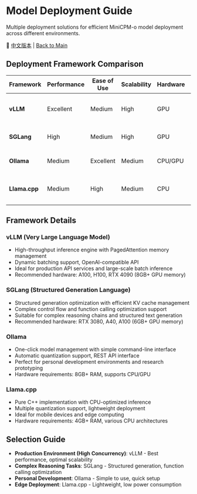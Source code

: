 # Model Deployment Guide

Multiple deployment solutions for efficient MiniCPM-o model deployment across different environments.

📖 [中文版本](./README_zh.md) | [Back to Main](../)

## Deployment Framework Comparison

| Framework | Performance | Ease of Use | Scalability | Hardware | Best For |
|-----------|-------------|-------------|-------------|----------|----------|
| **vLLM** | Excellent | Medium | High | GPU | Large-scale production services |
| **SGLang** | High | Medium | High | GPU | Structured generation tasks |
| **Ollama** | Medium | Excellent | Medium | CPU/GPU | Personal use, rapid prototyping |
| **Llama.cpp** | Medium | High | Medium | CPU | Edge devices, lightweight deployment |

## Framework Details

### vLLM (Very Large Language Model)
- High-throughput inference engine with PagedAttention memory management
- Dynamic batching support, OpenAI-compatible API
- Ideal for production API services and large-scale batch inference
- Recommended hardware: A100, H100, RTX 4090 (8GB+ GPU memory)

### SGLang (Structured Generation Language)
- Structured generation optimization with efficient KV cache management
- Complex control flow and function calling optimization support
- Suitable for complex reasoning chains and structured text generation
- Recommended hardware: RTX 3080, A40, A100 (6GB+ GPU memory)

### Ollama
- One-click model management with simple command-line interface
- Automatic quantization support, REST API interface
- Perfect for personal development environments and research prototyping
- Hardware requirements: 8GB+ RAM, supports CPU/GPU

### Llama.cpp
- Pure C++ implementation with CPU-optimized inference
- Multiple quantization support, lightweight deployment
- Ideal for mobile devices and edge computing
- Hardware requirements: 4GB+ RAM, various CPU architectures

## Selection Guide

- **Production Environment (High Concurrency)**: vLLM - Best performance, optimal scalability
- **Complex Reasoning Tasks**: SGLang - Structured generation, function calling optimization
- **Personal Development**: Ollama - Simple to use, quick setup
- **Edge Deployment**: Llama.cpp - Lightweight, low power consumption
